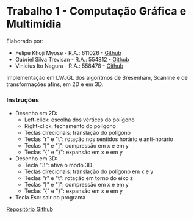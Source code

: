 #   Trabalho 1 - Computação Gráfica e Multimídia

Elaborado por:
  - Felipe Khoji Myose - R.A.: 611026 - [Github](<https://github.com/felipekhoji>)
  - Gabriel Silva Trevisan - R.A.: 554812 - [Github](<https://github.com/GabrielTrev>)
  - Vinicius Ito Nagura - R.A.: 558478 - [Github](<https://github.com/viniciusnagura>)

Implementação em LWJGL dos algoritmos de Bresenham, Scanline e de transformações afins, em 2D e em 3D.

### Instruções

  - Desenho em 2D:
    - Left-click: escolha dos vértices do polígono
    - Right-click: fechamento do polígono
    - Teclas direcionais: translação do polígono
    - Teclas "r" e "t": rotação nos sentidos horário e anti-horário
    - Teclas "[" e "]": compressão em x e em y
    - Teclas "{" e "}": expansão em x e em y
  - Desenho em 3D:
    - Tecla "3": ativa o modo 3D
    - Teclas direcionais: translação do polígono em x e y
    - Teclas "r" e "t": rotação em torno do eixo z
    - Teclas "[" e "]": compressão em x e em y
    - Teclas "{" e "}": expansão em x e em y
  - Tecla Esc: sair do programa

[Repositório Github](<https://github.com/GabrielTrev/Trabalho-1-CG>)